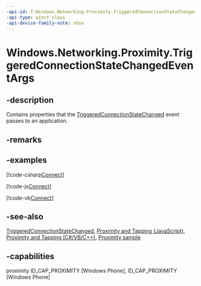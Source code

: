 ```yaml
---
-api-id: T:Windows.Networking.Proximity.TriggeredConnectionStateChangedEventArgs
-api-type: winrt class
-api-device-family-note: xbox
---
```


<!-- Class syntax.
public class TriggeredConnectionStateChangedEventArgs : Windows.Networking.Proximity.ITriggeredConnectionStateChangedEventArgs
-->

# Windows.Networking.Proximity.TriggeredConnectionStateChangedEventArgs

## -description
Contains properties that the [TriggeredConnectionStateChanged](peerfinder_triggeredconnectionstatechanged.md) event passes to an application.

## -remarks

## -examples


[!code-csharp[Connect](../windows.networking.proximity/code/ProximityReferenceSample/csharp/MainPage.xaml.cs#SnippetConnect)]

[!code-js[Connect](../windows.networking.proximity/code/ProximityReferenceSample/js/default.js#SnippetConnect)]

[!code-vb[Connect](../windows.networking.proximity/code/ProximityReferenceSample/vbnet/MainPage.xaml.vb#SnippetConnect)]

## -see-also
[TriggeredConnectionStateChanged](peerfinder_triggeredconnectionstatechanged.md), [Proximity and Tapping (JavaScript)](https://docs.microsoft.com/previous-versions/windows/apps/hh465229(v=win.10)), [Proximity and Tapping (C#/VB/C++)](https://docs.microsoft.com/previous-versions/windows/apps/hh465221(v=win.10)), [Proximity sample](https://github.com/microsoftarchive/msdn-code-gallery-microsoft/tree/master/Official%20Windows%20Platform%20Sample/Proximity%20sample)

## -capabilities
proximity
ID_CAP_PROXIMITY [Windows Phone], ID_CAP_PROXIMITY [Windows Phone]
